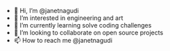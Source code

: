- 👋 Hi, I’m @janetnagudi
- 👀 I’m interested in engineering and art
- 🌱 I’m currently learning solve coding challenges
- 💞️ I’m looking to collaborate on open source projects
- 📫 How to reach me @janetnagudi

<!---
janetnagudi/janetnagudi is a ✨ special ✨ repository because its `README.md` (this file) appears on your GitHub profile.
You can click the Preview link to take a look at your changes.
--->
